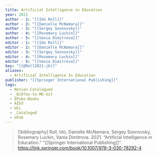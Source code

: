 ```yaml
---
title: Artificial Intelligence in Education
year: 2021
author - 1: "[[Ido Roll]]"
author - 2: "[[Danielle McNamara]]"
author - 3: "[[Sergey Sosnovsky]]"
author - 4: "[[Rosemary Luckin]]"
author - 5: "[[Vania Dimitrova]]"
editor - 1: "[[Ido Roll]]"
editor - 2: "[[Danielle McNamara]]"
editor - 3: "[[Sergey Sosnovsky]]"
editor - 4: "[[Rosemary Luckin]]"
editor - 5: "[[Vania Dimitrova]]"
key: "[[@Roll2021-jb]]"
aliases:
  - Artificial Intelligence In Education
publisher: "[[Springer International Publishing]]"
tags:
  - Notion-Catalogued
  - _BibTex-to-MD-Git
  - EPubs-Books
  - AIEd
  - UCL
  - _Cataloged
  - ePub
---
```


> [!bibliography]
> Roll, Ido, Danielle McNamara, Sergey Sosnovsky, Rosemary Luckin, Vania Dimitrova. 2021. “Artificial Intelligence in Education.” "[[Springer International Publishing]]". https://link.springer.com/book/10.1007/978-3-030-78292-4